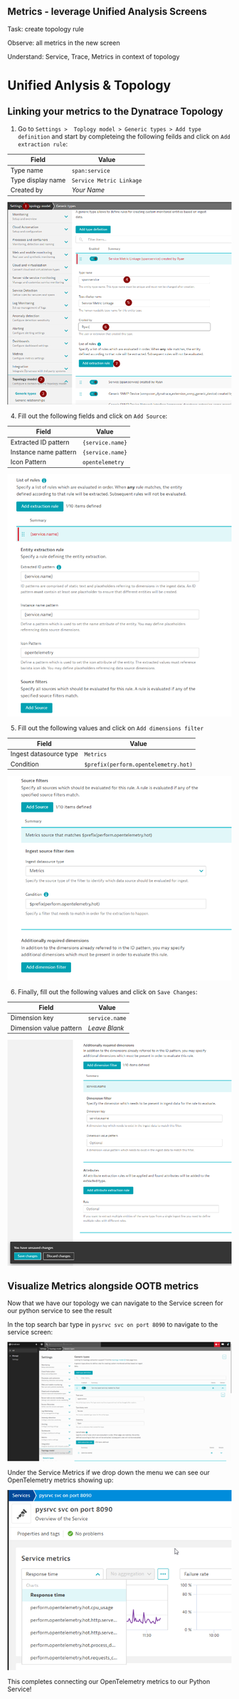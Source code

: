 ## Metrics - leverage Unified Analysis Screens

Task: create topology rule

Observe: all metrics in the new screen

Understand: Service, Trace, Metrics in context of topology

# Unified Anlysis & Topology 

## Linking your metrics to the Dynatrace Topology

1. Go to `Settings >  Toplogy model > Generic types > Add type definition` and start by completeing the following feilds and click on `Add extraction rule`:

| Field | Value |
| ------ | ------------- |
| Type name | `span:service`  |
| Type display name | `Service Metric Linkage` |
| Created by | _Your Name_ | 

   ![Topology 1](../../../assets/images/03-03-topology_1.png)

4. Fill out the following fields and click on `Add Source`:

| Field | Value |
| ------ | ------------- |
| Extracted ID pattern | `{service.name}`  |
| Instance name pattern | `{service.name}` |
| Icon Pattern | `opentelemetry` | 

   ![Topology 2](../../../assets/images/03-03-topology_2.png)

5. Fill out the following values and click on `Add dimensions filter`

| Field | Value |
| ------ | ------------- |
| Ingest datasource type | `Metrics`  |
| Condition | `$prefix(perform.opentelemetry.hot)` |

   ![Topology 3](../../../assets/images/03-03-topology_3.png)

6. Finally, fill out the following values and click on `Save Changes`:

| Field | Value |
| ------ | ------------- |
| Dimension key | `service.name`  |
| Dimension value pattern | _Leave Blank_ |

   ![Topology 4](../../../assets/images/03-03-topology_4.png)

## Visualize Metrics alongside OOTB metrics

Now that we have our topology we can navigate to the Service screen for our python service to see the result

In the top search bar type in `pysrvc svc on port 8090` to navigate to the service screen:

![Topology 4](../../../assets/images/03-03-nav_to_py_service.gif)

Under the Service Metrics if we drop down the menu we can see our OpenTelemetry metrics showing up:

![Topology 4](../../../assets/images/03-03-uas_otel_metrics.png)

This completes connecting our OpenTelemetry metrics to our Python Service! 









